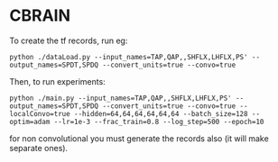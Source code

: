 # CBRAIN
To create the tf records, run eg:
```
python ./dataLoad.py --input_names=TAP,QAP,,SHFLX,LHFLX,PS' --output_names=SPDT,SPDQ --convert_units=true --convo=true
```


Then, to run experiments:
```
python ./main.py --input_names=TAP,QAP,,SHFLX,LHFLX,PS' --output_names=SPDT,SPDQ --convert_units=true --convo=true --localConvo=true --hidden=64,64,64,64,64,64 --batch_size=128 --optim=adam --lr=1e-3 --frac_train=0.8 --log_step=500 --epoch=10  
```

for non convolutional you must generate the records also (it will make separate ones).
